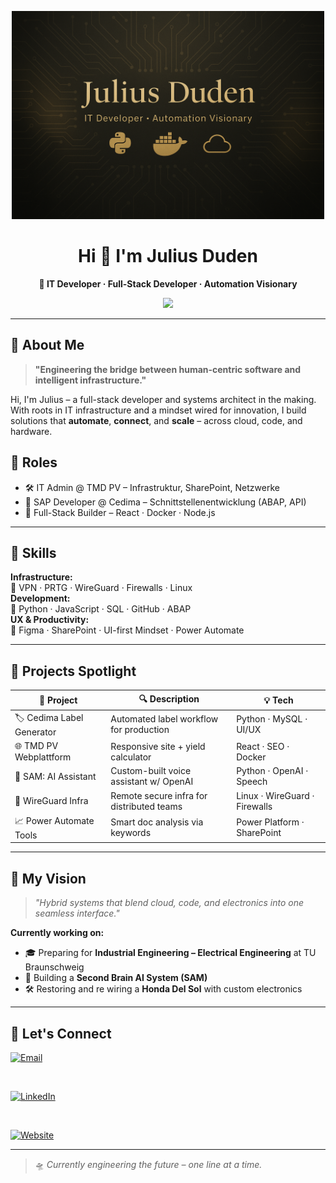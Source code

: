 <!-- Hero Banner -->
<p align="center">
  <img src="https://raw.githubusercontent.com/JuliusDuden/JuliusDuden/main/Banner.png" alt="Welcome Banner" width="500" />
</p>

<h1 align="center">Hi 👋 I'm Julius Duden</h1>
<p align="center"><b>🚀 IT Developer · Full-Stack Developer · Automation Visionary</b></p>

<p align="center">
  <img src="https://skillicons.dev/icons?i=python,docker,react,nodejs,linux,git,github,vscode,bash,html,css,javascript,mysql,powershell,azure" />
</p>

---

## 🧠 About Me

> **"Engineering the bridge between human-centric software and intelligent infrastructure."**

Hi, I'm Julius – a full-stack developer and systems architect in the making.  
With roots in IT infrastructure and a mindset wired for innovation, I build solutions that **automate**, **connect**, and **scale** – across cloud, code, and hardware.

## 💼 Roles

- 🛠️ IT Admin @ TMD PV – Infrastruktur, SharePoint, Netzwerke  
- 🔧 SAP Developer @ Cedima – Schnittstellenentwicklung (ABAP, API)  
- 🧪 Full-Stack Builder – React · Docker · Node.js

---

## 🔧 Skills

**Infrastructure:**  
🔹 VPN · PRTG · WireGuard · Firewalls · Linux  
**Development:**  
🔹 Python · JavaScript · SQL · GitHub · ABAP  
**UX & Productivity:**  
🔹 Figma · SharePoint · UI-first Mindset · Power Automate

---

## 🧪 Projects Spotlight

| 🚀 Project                  | 🔍 Description                               | 💡 Tech                          |
|---------------------------|----------------------------------------------|----------------------------------|
| 🏷️ Cedima Label Generator | Automated label workflow for production      | Python · MySQL · UI/UX           |
| 🌐 TMD PV Webplattform     | Responsive site + yield calculator           | React · SEO · Docker             |
| 🤖 SAM: AI Assistant       | Custom-built voice assistant w/ OpenAI       | Python · OpenAI · Speech         |
| 🔐 WireGuard Infra         | Remote secure infra for distributed teams    | Linux · WireGuard · Firewalls    |
| 📈 Power Automate Tools    | Smart doc analysis via keywords              | Power Platform · SharePoint      |

---

## 🔭 My Vision

> _"Hybrid systems that blend cloud, code, and electronics into one seamless interface."_

**Currently working on:**

- 🎓 Preparing for **Industrial Engineering – Electrical Engineering** at TU Braunschweig  
- 🧠 Building a **Second Brain AI System (SAM)**  
- 🛠️ Restoring and re                wiring a **Honda Del Sol** with custom electronics

---

## 🔗 Let's Connect

<p align="center">

  [![Email](https://img.shields.io/badge/Email-jf@duden.cc-black?style=for-the-badge&logo=gmail&logoColor=white)](mailto:jf@duden.cc)

  &nbsp;&nbsp;&nbsp;

  [![LinkedIn](https://img.shields.io/badge/LinkedIn-Julius%20Duden-0A66C2?style=for-the-badge&logo=linkedin&logoColor=white)](https://www.linkedin.com/in/julius-duden-51956829a/)

  &nbsp;&nbsp;&nbsp;

  [![Website](https://img.shields.io/badge/Website-julius.schöder.de-000?style=for-the-badge&logo=vercel&logoColor=white)](https://julius.schöder.de)

</p>

---

> 🛸 _Currently engineering the future – one line at a time._
